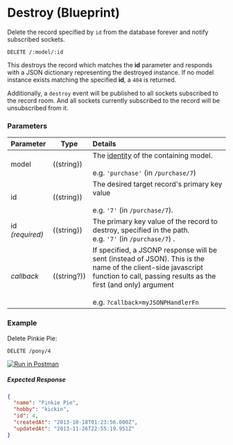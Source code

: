 # Destroy (Blueprint)

Delete the record specified by `id` from the database forever and notify subscribed sockets.

```
DELETE /:model/:id
```

This destroys the record which matches the **id** parameter and responds with a JSON dictionary representing the destroyed instance. If no model instance exists matching the specified **id**, a `404` is returned.

Additionally, a `destroy` event will be published to all sockets subscribed to the record room.  And all sockets currently subscribed to the record will be unsubscribed from it.


### Parameters

 Parameter                          | Type                                    | Details
 ---------------------------------- | --------------------------------------- |:---------------------------------
 model          | ((string))   | The [identity](http://sailsjs.org/documentation/concepts/models-and-orm/model-settings#?identity) of the containing model.<br/><br/>e.g. `'purchase'` (in `/purchase/7`)
 id                | ((string))    | The desired target record's primary key value<br/><br/>e.g. `'7'` (in `/purchase/7`).
 id<br/>*(required)*                | ((string))                              | The primary key value of the record to destroy, specified in the path.  <br/>e.g. `'7'` (in `/purchase/7`) .
 _callback_                           | ((string?))                              | If specified, a JSONP response will be sent (instead of JSON). This is the name of the client-side javascript function to call, passing results as the first (and only) argument<br/> <br/> e.g. `?callback=myJSONPHandlerFn`



### Example

Delete Pinkie Pie:

`DELETE /pony/4`

[![Run in Postman](https://s3.amazonaws.com/postman-static/run-button.png)](https://www.getpostman.com/run-collection/96217d0d747e536e49a4)

##### Expected Response

```json
{
  "name": "Pinkie Pie",
  "hobby": "kickin",
  "id": 4,
  "createdAt": "2013-10-18T01:23:56.000Z",
  "updatedAt": "2013-11-26T22:55:19.951Z"
}
```



<docmeta name="displayName" value="destroy">
